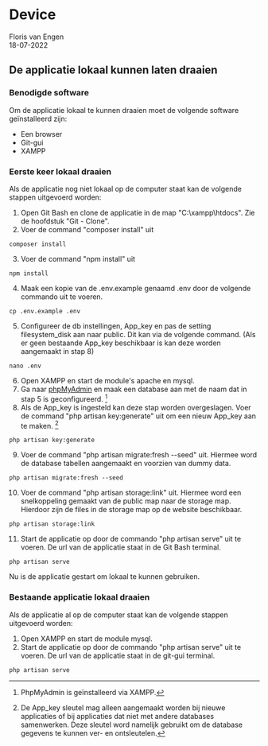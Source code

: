 # Device

Floris van Engen <br/>
18-07-2022

## De applicatie lokaal kunnen laten draaien

### Benodigde software

Om de applicatie lokaal te kunnen draaien moet de volgende software geïnstalleerd zijn:

- Een browser
- Git-gui
- XAMPP

### Eerste keer lokaal draaien

Als de applicatie nog niet lokaal op de computer staat kan de volgende stappen uitgevoerd worden:

1. Open Git Bash en clone de applicatie in de map "C:\xampp\htdocs". Zie de hoofdstuk "Git - Clone".
2. Voer de command "composer install" uit

```text
composer install
```

3. Voer de command "npm install" uit

```text
npm install
```

4. Maak een kopie van de .env.example genaamd .env door de volgende commando uit te voeren.

```text
cp .env.example .env
```

5. Configureer de db instellingen, App_key en pas de setting filesystem_disk aan naar public. Dit kan via de volgende
   command. (Als er geen bestaande App_key beschikbaar is kan deze worden aangemaakt in stap 8)

```text
nano .env
```

6. Open XAMPP en start de module's apache en mysql.
7. Ga naar [phpMyAdmin](http://localhost/phpmyadmin/index.php) en maak een database aan met de naam dat in stap 5 is
   geconfigureerd. [^1]
8. Als de App_key is ingesteld kan deze stap worden overgeslagen. Voer de command "php artisan key:generate" uit om een
   nieuw App_key aan te maken. [^2]

```text
php artisan key:generate
```

9. Voer de command "php artisan migrate:fresh --seed" uit. Hiermee word de database tabellen aangemaakt en voorzien van
   dummy data.

```text
php artisan migrate:fresh --seed
```

10. Voer de command "php artisan storage:link" uit. Hiermee word een snelkoppeling gemaakt van de public map naar de
    storage map. Hierdoor zijn de files in de storage map op de website beschikbaar.

```text
php artisan storage:link
```

11. Start de applicatie op door de commando "php artisan serve" uit te voeren. De url van de applicatie staat in de
    Git Bash terminal.

```text
php artisan serve
```

Nu is de applicatie gestart om lokaal te kunnen gebruiken.

### Bestaande applicatie lokaal draaien

Als de applicatie al op de computer staat kan de volgende stappen uitgevoerd worden:

1. Open XAMPP en start de module mysql.
2. Start de applicatie op door de commando "php artisan serve" uit te voeren. De url van de applicatie staat in de
   git-gui terminal.

```text
php artisan serve
```

[^1]: PhpMyAdmin is geïnstalleerd via XAMPP.

[^2]: De App_key sleutel mag alleen aangemaakt worden bij nieuwe applicaties of bij applicaties dat niet met andere
databases samenwerken. Deze sleutel word namelijk gebruikt om de database gegevens te kunnen ver- en ontsleutelen.
